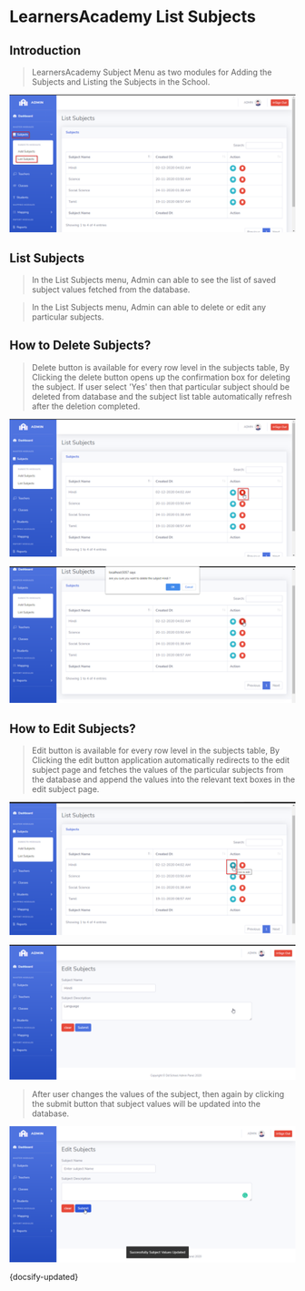 # LearnersAcademy List Subjects

## Introduction

> LearnersAcademy Subject Menu as two modules for Adding the Subjects and Listing the Subjects in the School.

![Img - List Subject Page](../images/list_subjects.png "List Subject Page")


## List Subjects

> In the List Subjects menu, Admin can able to see the list of saved subject values fetched from the database.

> In the List Subjects menu, Admin can able to delete or edit any particular subjects.

## How to Delete Subjects?

> Delete button is available for every row level in the subjects table, By Clicking the delete button opens up the confirmation box for deleting the subject. 
If user select 'Yes' then that particular subject should be deleted from database and the subject list table automatically refresh after the deletion completed.
 
![Img - Delete Subject Clicking](../images/delete_subjects_clicking.png "Delete Subject Clicking")

![Img - Delete Subject](../images/delete_subjects.png "Delete Subject")


## How to Edit Subjects?

> Edit button is available for every row level in the subjects table, By Clicking the edit button application automatically redirects to the edit subject page and fetches the values of the particular subjects from the database and append the values into the relevant text boxes in the edit subject page. 
 
![Img - Edit Subject Clicking](../images/edit_subjects_clicking.png "Edit Subject Clicking")

![Img - Edit Subject](../images/edit_subjects.png "Edit Subject")


>After user changes the values of the subject, then again by clicking the submit button that subject values will be updated into the database.

![Img - Edit Subject Success](../images/edit_subjects_success.png "Edit Subject Success")


{docsify-updated}



